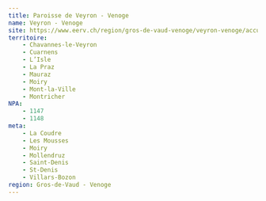 ```yaml
---
title: Paroisse de Veyron - Venoge
name: Veyron - Venoge
site: https://www.eerv.ch/region/gros-de-vaud-venoge/veyron-venoge/accueil
territoire:
    - Chavannes-le-Veyron
    - Cuarnens
    - L’Isle
    - La Praz
    - Mauraz
    - Moiry
    - Mont-la-Ville
    - Montricher
NPA:
    - 1147
    - 1148
meta:
    - La Coudre
    - Les Mousses
    - Moiry
    - Mollendruz
    - Saint-Denis
    - St-Denis
    - Villars-Bozon
region: Gros-de-Vaud - Venoge
---
```

